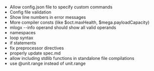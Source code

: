 * Allow config.json file to specify custom commands
* Config file validation
* Show line numbers in error messages
* More compiler consts (like $oct.maxHealth, $mega.payloadCapacity)
* mlogx --info operand should show all valid operands
* namespaces
* loop syntax
* if statements
* fix preprocessor directives
* properly update spec.md
* allow including stdlib functions in standalone file compilations
* use @unit.range instead of unit.range